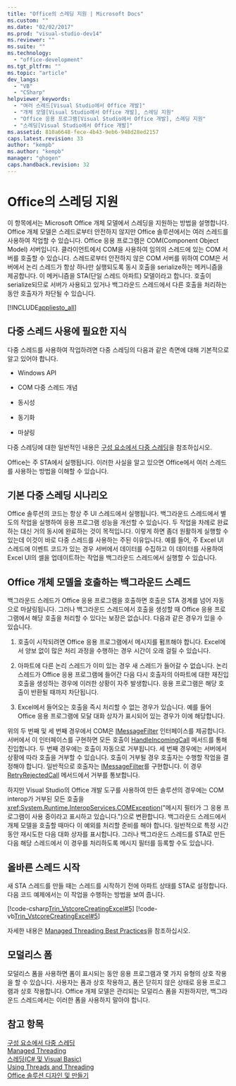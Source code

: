```yaml
---
title: "Office의 스레딩 지원 | Microsoft Docs"
ms.custom: ""
ms.date: "02/02/2017"
ms.prod: "visual-studio-dev14"
ms.reviewer: ""
ms.suite: ""
ms.technology: 
  - "office-development"
ms.tgt_pltfrm: ""
ms.topic: "article"
dev_langs: 
  - "VB"
  - "CSharp"
helpviewer_keywords: 
  - "여러 스레드[Visual Studio에서 Office 개발]"
  - "개체 모델[Visual Studio에서 Office 개발], 스레딩 지원"
  - "Office 응용 프로그램[Visual Studio에서 Office 개발], 스레딩 지원"
  - "스레딩[Visual Studio에서 Office 개발]"
ms.assetid: 810a6648-fece-4b43-9eb6-948d28ed2157
caps.latest.revision: 33
author: "kempb"
ms.author: "kempb"
manager: "ghogen"
caps.handback.revision: 32
---
```

# Office의 스레딩 지원
  이 항목에서는 Microsoft Office 개체 모델에서 스레딩을 지원하는 방법을 설명합니다.  Office 개체 모델은 스레드로부터 안전하지 않지만 Office 솔루션에서는 여러 스레드를 사용하여 작업할 수 있습니다.  Office 응용 프로그램은 COM\(Component Object Model\) 서버입니다.  클라이언트에서 COM을 사용하여 임의의 스레드에 있는 COM 서버를 호출할 수 있습니다.  스레드로부터 안전하지 않은 COM 서버를 위하여 COM은 서버에서 논리 스레드가 항상 하나만 실행되도록 동시 호출을 serialize하는 메커니즘을 제공합니다.  이 메커니즘을 STA\(단일 스레드 아파트\) 모델이라고 합니다.  호출이 serialize되므로 서버가 사용되고 있거나 백그라운드 스레드에서 다른 호출을 처리하는 동안 호출자가 차단될 수 있습니다.  
  
 [!INCLUDE[appliesto_all](../vsto/includes/appliesto-all-md.md)]  
  
## 다중 스레드 사용에 필요한 지식  
 다중 스레드를 사용하여 작업하려면 다중 스레딩의 다음과 같은 측면에 대해 기본적으로 알고 있어야 합니다.  
  
-   Windows API  
  
-   COM 다중 스레드 개념  
  
-   동시성  
  
-   동기화  
  
-   마샬링  
  
 다중 스레딩에 대한 일반적인 내용은 [구성 요소에서 다중 스레딩](../Topic/Multithreading%20in%20Components.md)을 참조하십시오.  
  
 Office는 주 STA에서 실행됩니다.  이러한 사실을 알고 있으면 Office에서 여러 스레드를 사용하는 방법을 이해할 수 있습니다.  
  
## 기본 다중 스레딩 시나리오  
 Office 솔루션의 코드는 항상 주 UI 스레드에서 실행됩니다.  백그라운드 스레드에서 별도의 작업을 실행하여 응용 프로그램 성능을 개선할 수 있습니다.  두 작업을 차례로 완료하는 대신 거의 동시에 완료하는 것이 목적입니다. 이렇게 하면 좀더 원활하게 실행할 수 있는데 이것이 바로 다중 스레드를 사용하는 주된 이유입니다.  예를 들어, 주 Excel UI 스레드에 이벤트 코드가 있는 경우 서버에서 데이터를 수집하고 이 데이터를 사용하여 Excel UI의 셀을 업데이트하는 작업을 백그라운드 스레드에서 실행할 수 있습니다.  
  
## Office 개체 모델을 호출하는 백그라운드 스레드  
 백그라운드 스레드가 Office 응용 프로그램을 호출하면 호출은 STA 경계를 넘어 자동으로 마샬링됩니다.  그러나 백그라운드 스레드에서 호출을 생성할 때 Office 응용 프로그램에서 해당 호출을 처리할 수 있다는 보장은 없습니다.  다음과 같은 경우가 있을 수 있습니다.  
  
1.  호출이 시작되려면 Office 응용 프로그램에서 메시지를 펌프해야 합니다.  Excel에서 양보 없이 많은 처리 과정을 수행하는 경우 시간이 오래 걸릴 수 있습니다.  
  
2.  아파트에 다른 논리 스레드가 이미 있는 경우 새 스레드가 들어갈 수 없습니다.  논리 스레드가 Office 응용 프로그램에 들어간 다음 다시 호출자의 아파트에 대한 재진입 호출을 생성하는 경우에 이러한 상황이 자주 발생합니다.  응용 프로그램은 해당 호출이 반환될 때까지 차단됩니다.  
  
3.  Excel에서 들어오는 호출을 즉시 처리할 수 없는 경우가 있습니다.  예를 들어 Office 응용 프로그램에 모달 대화 상자가 표시되어 있는 경우가 이에 해당합니다.  
  
 위의 두 번째 및 세 번째 경우에서 COM은 [IMessageFilter](http://msdn.microsoft.com/ko-kr/e12d48c0-5033-47a8-bdcd-e94c49857248) 인터페이스를 제공합니다.  서버에서 이 인터페이스를 구현하면 모든 호출이 [HandleIncomingCall](http://msdn.microsoft.com/ko-kr/7e31b518-ef4f-4bdd-b5c7-e1b16383a5be) 메서드를 통해 진입합니다.  두 번째 경우에는 호출이 자동으로 거부됩니다.  세 번째 경우에는 서버에서 상황에 따라 호출을 거부할 수 있습니다.  호출이 거부될 경우 호출자는 수행할 작업을 결정해야 합니다.  일반적으로 호출자는 [IMessageFilter](http://msdn.microsoft.com/ko-kr/e12d48c0-5033-47a8-bdcd-e94c49857248)를 구현합니다. 이 경우 [RetryRejectedCall](http://msdn.microsoft.com/ko-kr/3f800819-2a21-4e46-ad15-f9594fac1a3d) 메서드에서 거부를 통보합니다.  
  
 하지만 Visual Studio의 Office 개발 도구를 사용하여 만든 솔루션의 경우에는 COM interop가 거부된 모든 호출을 <xref:System.Runtime.InteropServices.COMException>\("메시지 필터가 그 응용 프로그램이 사용 중이라고 표시하고 있습니다."\)으로 변환합니다.  백그라운드 스레드에서 개체 모델을 호출할 때마다 이 예외를 처리할 준비를 해야 합니다.  일반적으로 특정 시간 동안 재시도한 다음 대화 상자를 표시합니다.  그러나 백그라운드 스레드를 STA로 만든 다음 해당 스레드에서 이 경우를 처리하도록 메시지 필터를 등록할 수도 있습니다.  
  
## 올바른 스레드 시작  
 새 STA 스레드를 만들 때는 스레드를 시작하기 전에 아파트 상태를 STA로 설정합니다.  다음 코드 예제에서는 이 작업을 수행하는 방법을 보여 줍니다.  
  
 [!code-csharp[Trin_VstcoreCreatingExcel#5](../snippets/csharp/VS_Snippets_OfficeSP/Trin_VstcoreCreatingExcel/CS/ThisWorkbook.cs#5)]
 [!code-vb[Trin_VstcoreCreatingExcel#5](../snippets/visualbasic/VS_Snippets_OfficeSP/Trin_VstcoreCreatingExcel/VB/ThisWorkbook.vb#5)]  
  
 자세한 내용은 [Managed Threading Best Practices](../Topic/Managed%20Threading%20Best%20Practices.md)을 참조하십시오.  
  
## 모덜리스 폼  
 모덜리스 폼을 사용하면 폼이 표시되는 동안 응용 프로그램과 몇 가지 유형의 상호 작용을 할 수 있습니다.  사용자는 폼과 상호 작용하고, 폼은 닫히지 않은 상태로 응용 프로그램과 상호 작용합니다.  Office 개체 모델은 관리되는 모덜리스 폼을 지원하지만, 백그라운드 스레드에서는 이러한 폼을 사용하지 말아야 합니다.  
  
## 참고 항목  
 [구성 요소에서 다중 스레딩](../Topic/Multithreading%20in%20Components.md)   
 [Managed Threading](../Topic/Managed%20Threading.md)   
 [스레딩&#40;C&#35; 및 Visual Basic&#41;](../Topic/Threading%20(C%23%20and%20Visual%20Basic).md)   
 [Using Threads and Threading](../Topic/Using%20Threads%20and%20Threading.md)   
 [Office 솔루션 디자인 및 만들기](../vsto/designing-and-creating-office-solutions.md)  
  
  